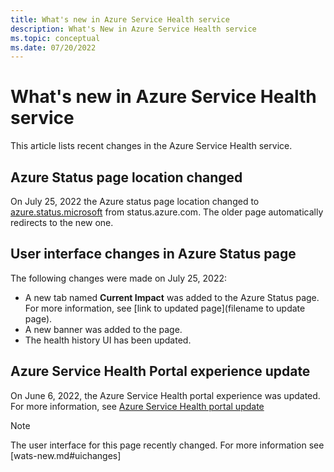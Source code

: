 ```yaml
---
title: What's new in Azure Service Health service
description: What's New in Azure Service Health service
ms.topic: conceptual
ms.date: 07/20/2022
---
```


# What's new in Azure Service Health service

This article lists recent changes in the Azure Service Health service. 

## Azure Status page location changed
On July 25, 2022 the Azure status page location changed to [azure.status.microsoft](https://azure.status.microsoft) from status.azure.com. The older page automatically redirects to the new one. 

## User interface changes in Azure Status page
The following changes were made on July 25, 2022: 
 - A new tab named **Current Impact** was added to the Azure Status page. For more information, see [link to updated page](filename to update page).
 - A new banner was added to the page. 
 - The health history UI has been updated. 

## Azure Service Health Portal experience update
On June 6, 2022, the Azure Service Health portal experience was updated. For more information, see [Azure Service Health portal update](service-health-portal-update.md)

> [!NOTE]
> The user interface for this page recently changed. For more information see [wats-new.md#uichanges]